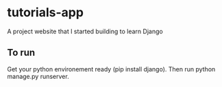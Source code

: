 # tutorials-app
A project website that I started building to learn Django

## To run
Get your python environement ready (pip install django).
Then run python manage.py runserver.
